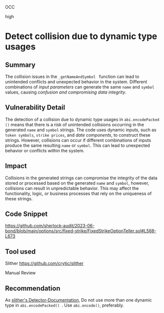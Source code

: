 OCC

high

# Detect collision due to dynamic type usages

## Summary
The collision issues in the `_getNameAndSymbol ` function can lead to unintended conflicts and unexpected behavior in the system. Different combinations of _input parameters_ can generate the same `name` and `symbol ` values, causing _confusion and compromising data integrity_.

## Vulnerability Detail
The detection of a collision due to dynamic type usages in `abi.encodePacked ()` means that there is a risk of unintended collisions occurring in the generated `name` and `symbol` strings. The code uses dynamic inputs, such as `token symbols`, `strike prices`, and _date components_, to construct these strings. However, collisions can occur if different combinations of inputs produce the same resulting `name` or `symbol`. This can lead to unexpected behavior or conflicts within the system.

## Impact

Collisions in the generated strings can compromise the integrity of the data stored or processed based on the generated `name` and `symbol`, however, collisions can result in unpredictable behavior. This may affect the functionality, logic, or business processes that rely on the uniqueness of these strings.

## Code Snippet
https://github.com/sherlock-audit/2023-06-bond/blob/main/options/src/fixed-strike/FixedStrikeOptionTeller.sol#L568-L673 

## Tool used
Slither https://github.com/crytic/slither

Manual Review

## Recommendation
As [slither's Detector-Documentation](https://github.com/crytic/slither/wiki/Detector-Documentation#recommendation-3), 
Do not use more than one dynamic type in `abi.encodePacked() `.  Use `abi.encode()`, preferably. 
